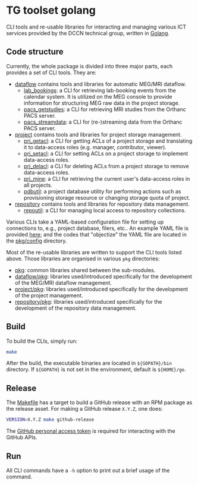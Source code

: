 # TG toolset golang

CLI tools and re-usable libraries for interacting and managing various ICT services provided by the DCCN technical group, written in [Golang](https://golang.org).

## Code structure

Currently, the whole package is divided into three major parts, each provides a set of CLI tools.  They are:

- [dataflow](dataflow) contains tools and libraries for automatic MEG/MRI dataflow.
  * [lab_bookings](dataflow/cmd/lab_bookings): a CLI for retrieving lab-booking events from the calendar system. It is utilized on the MEG console to provide information for structuring MEG raw data in the project storage.
  * [pacs_getstudies](dataflow/cmd/pacs_getstudies): a CLI for retrieving MRI studies from the Orthanc PACS server.
  * [pacs_streamdata](dataflow/cmd/pacs_streamdata): a CLI for (re-)streaming data from the Orthanc PACS server.
- [project](project) contains tools and libraries for project storage management.
  * [prj_getacl](project/cmd/prj_getacl): a CLI for getting ACLs of a project storage and translating it to data-access roles (e.g. manager, contributor, viewer).
  * [prj_setacl](project/cmd/prj_setacl): a CLI for setting ACLs on a project storage to implement data-access roles.
  * [prj_delacl](project/cmd/prj_delacl): a CLI for deleting ACLs from a project storage to remove data-access roles.
  * [prj_mine](project/cmd/prj_mine): a CLI for retrieving the current user's data-access roles in all projects.
  * [pdbutil](project/cmd/pdbutil): a project database utility for performing actions such as provisioning storage resource or changing storage quota of project.
- [repository](repository) contains tools and libraries for repository data management.
  * [repoutil](repository/cmd/repoutil): a CLI for managing local access to repository collections.

Various CLIs take a YAML-based configuration file for setting up connections to, e.g., project database, filers, etc.. An example YAML file is provided [here](configs/config.yml); and the codes that "objectize" the YAML file are located in the [pkg/config](pkg/config) directory.

Most of the re-usable libraries are written to support the CLI tools listed above.  Those libraries are organised in various `pkg` directories:

- [pkg](pkg): common libraries shared between the sub-modules.
- [dataflow/pkg](dataflow/pkg): libraries used/introduced specifically for the development of the MEG/MRI dataflow management.
- [project/pkg](project/pkg): libraries used/introduced specifically for the development of the project management.
- [repository/pkg](repository/pkg): libraries used/introduced specifically for the development of the repository data management.

## Build

To build the CLIs, simply run:

```bash
make
```

After the build, the executable binaries are located in `${GOPATH}/bin` directory.  If `${GOPATH}` is not set in the environment, default is `${HOME}/go`.

## Release

The [Makefile](Makefile) has a target to build a GitHub release with an RPM package as the release asset.  For making a GitHub release `X.Y.Z`, one does: 

```bash
VERSION=X.Y.Z make github-release
```

The [GitHub personal access token](https://help.github.com/en/github/authenticating-to-github/creating-a-personal-access-token-for-the-command-line) is required for interacting with the GitHub APIs.

## Run

All CLI commands have a `-h` option to print out a brief usage of the command.
